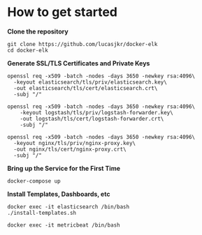 # How to get started

**Clone the repository**

```
git clone https://github.com/lucasjkr/docker-elk
cd docker-elk
```

**Generate SSL/TLS Certificates and Private Keys**
```
openssl req -x509 -batch -nodes -days 3650 -newkey rsa:4096\
  -keyout elasticsearch/tls/priv/elasticsearch.key\
  -out elasticsearch/tls/cert/elasticsearch.crt\
  -subj "/" 
  
openssl req -x509 -batch -nodes -days 3650 -newkey rsa:4096\
    -keyout logstash/tls/priv/logstash-forwarder.key\
    -out logstash/tls/cert/logstash-forwarder.crt\
    -subj "/" 

openssl req -x509 -batch -nodes -days 3650 -newkey rsa:4096\
  -keyout nginx/tls/priv/nginx-proxy.key\
  -out nginx/tls/cert/nginx-proxy.crt\
  -subj "/" 

```

**Bring up the Service for the First Time**
```
docker-compose up
```

**Install Templates, Dashboards, etc**
```
docker exec -it elasticsearch /bin/bash
./install-templates.sh

docker exec -it metricbeat /bin/bash

```
